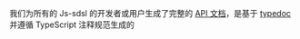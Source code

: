 我们为所有的 Js-sdsl 的开发者或用户生成了完整的 [API 文档](https://js-sdsl.github.io/js-sdsl)，是基于 [typedoc](https://typedoc.org/) 并遵循 TypeScript 注释规范生成的
